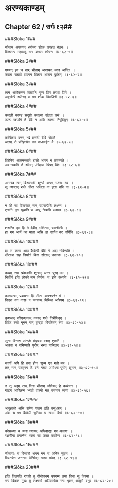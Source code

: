 अरण्यकाण्डम्
===============================


## Chapter 62  / सर्गः ६२##


###Slōka 1###


    सीताम् अपश्यन् धर्मात्मा शोक उपहत चेतनः ।
    विललाप महाबाहू रामः कमल लोचनः ॥३-६२-१॥


###Slōka 2###


    पश्यन् इव च ताम् सीताम् अपश्यन् मदन अर्दितः ।
    उवाच राघवो वाक्यम् विलाप आश्रय दुर्वचम् ॥३-६२-२॥


###Slōka 3###


    त्वम् अशोकस्य शाखाभिः पुष्प प्रिय तराअ प्रिये ।
    अवृणोषि शरीरम् ते मम शोक विवर्धिनी ॥३-६२-३॥


###Slōka 4###


    कदली काण्ड सदृशौ कदल्या संवृता उभौ ।
    ऊरू पश्यामि ते देवि न असि शक्ता निगूहितुम् ॥३-६२-४॥


###Slōka 5###


    कर्णिकार वनम् भद्रे हसंती देवि सेवसे ।
    अलम् ते परिहासेन मम बाधावहेन वै ॥३-६२-५॥


###Slōka 6###


    विशेषेण आश्रमस्थाने हासो अयम् न प्रशस्यते ।
    अवगच्छामि ते शीलम् परिहास प्रियम् प्रिये ॥३-६२-६॥


###Slōka 7###


    आगच्छ त्वम् विशालाक्षी शून्यो अयम् उटजः तव ।
    सु व्यक्तम् राक्षैः सीता भक्षिता वा हृता अपि वा ॥३-६२-७॥


###Slōka 8###


    न हि सा विलपंतम् माम् उपसम्प्रैति लक्ष्मण ।
    एतानि मृग यूधानि स अश्रु नेत्राणि लक्ष्मण ॥३-६२-८॥


###Slōka 9###


    शंशन्ति इव हि मे देवीम् भक्षिताम् रजनीचरैः ।
    हा मम आर्ये क्व याता असि हा साध्वि वर वर्णिनि ॥३-६२-९॥


###Slōka 10###


    हा स कामा अद्य कैकेयी देवि मे अद्य भविष्यति ।
    सीताया सह निर्यातो विना सीताम् उपागतः ॥३-६२-१०॥


###Slōka 11###


    कथम् नाम प्रवेक्ष्यामि शून्यम् अन्तः पुरम् मम ।
    निर्वीर्य इति लोको माम् निर्दयः च इति वक्ष्यति ॥३-६२-११॥


###Slōka 12###


    कातरत्वम् प्रकाशम् हि सीता अपनयनेन मे ।
    निवृत्त वन वासः च जनकम् मिथिल अधिपम् ॥३-६२-१२॥


###Slōka 13###


    कुशलम् परिपृच्छन्तम् कथम् शक्षे निरीक्षितुम् ।
    विदेह रजो नूनम् माम् दृष्ट्वा विरहितम् तया ॥३-६२-१३॥


###Slōka 14###


    सुता विनाश संतप्तो मोहस्य वशम् एष्यति ।
    अथवा न गमिष्यामि पुरीम् भरत पालितम् ॥३-६२-१४॥


###Slōka 15###


    स्वर्गो अपि हि तया हीनः शून्य एव मतो मम ।
    तत् माम् उत्सृज्य हि वने गच्छ अयोध्या पुरीम् शुभाम् ॥३-६२-१५॥


###Slōka 16###


    न तु अहम् ताम् विना सीताम् जीवेयम् हि कथंचन ।
    गाढम् आश्लिष्य भरतो वाच्यो मत् वचनात् त्वया ॥३-६२-१६॥


###Slōka 17###


    अनुज्ञातो असि रामेण पालय इति वसुंधराम् ।
    अंबा च मम कैकेयी सुमित्रा च त्वया विभो ॥३-६२-१७॥


###Slōka 18###


    कौसल्या च यथा न्यायम् अभिवाद्या मम अज्ञया ।
    रक्षणीया प्रयत्नेन भवता सा उक्त कारिणा ॥३-६२-१८॥


###Slōka 19###


    सीतायाः च विनाशो अयम् मम च अमित्र सूदन ।
    विस्तरेण जनन्या विनिवेद्य त्वया भवेत् ॥३-६२-१९॥


###Slōka 20###


    इति विलपति राघवो तु दीनोवनम् उपगम्य तया विना सु केश्या ।
    भय विकल मुखः तु लक्ष्मणो अपिव्यथित मना भृशम् आतुरो बभूव ॥३-६२-२०॥


